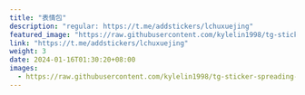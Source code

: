 ```yaml
---
title: "表情包"
description: "regular: https://t.me/addstickers/lchuxuejing"
featured_image: "https://raw.githubusercontent.com/kylelin1998/tg-sticker-spreading-worldwide-images/main/img/4bc45ffc-405c-4e05-87ed-9627d70aae75.jpg"
link: "https://t.me/addstickers/lchuxuejing"
weight: 3
date: 2024-01-16T01:30:20+08:00
images:
  - https://raw.githubusercontent.com/kylelin1998/tg-sticker-spreading-worldwide-images/main/img/4bc45ffc-405c-4e05-87ed-9627d70aae75.jpg
---
```

